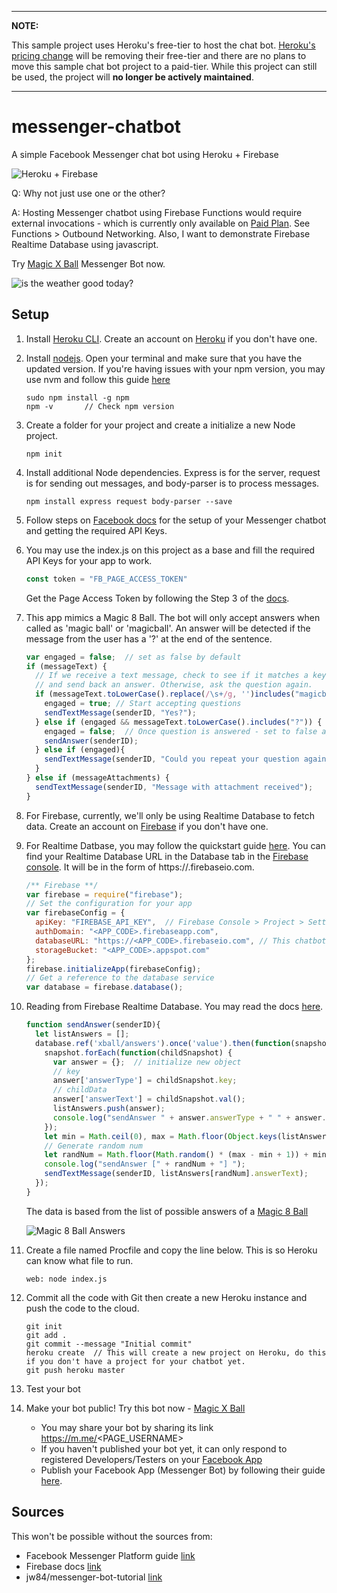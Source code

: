 
---

**NOTE:**

This sample project uses Heroku's free-tier to host the chat bot. [Heroku's pricing change](https://blog.heroku.com/next-chapter) will be removing their free-tier and there are no plans to move this sample chat bot project to a paid-tier. While this project can still be used, the project will **no longer be actively maintained**.

---

# messenger-chatbot
A simple Facebook Messenger chat bot using Heroku + Firebase

![](https://github.com/omatt/messenger-chatbot/blob/master/res/heroku_firebase.png "Heroku + Firebase")

Q: Why not just use one or the other?

A: Hosting Messenger chatbot using Firebase Functions would require external invocations - which is currently only available on [Paid Plan](https://firebase.google.com/pricing/). See Functions > Outbound Networking. Also, I want to demonstrate Firebase Realtime Database using javascript.

Try [Magic X Ball](https://m.me/magicxball) Messenger Bot now.

![](https://github.com/omatt/messenger-chatbot/blob/master/res/sample_chat.PNG "is the weather good today?")

## Setup
1. Install [Heroku CLI](https://devcenter.heroku.com/articles/heroku-cli). Create an account on [Heroku](https://www.heroku.com/) if you don't have one.
2. Install [nodejs](https://nodejs.org/en/download/). Open your terminal and make sure that you have the updated version. If you're having issues with your npm version, you may use nvm and follow this guide [here](https://github.com/creationix/nvm)

    ```
    sudo npm install -g npm 
    npm -v       // Check npm version
    ```
3. Create a folder for your project and create a initialize a new Node project.

    ```
    npm init
    ```
4. Install additional Node dependencies. Express is for the server, request is for sending out messages, and body-parser is to process messages.

    ```
    npm install express request body-parser --save
    ```
5. Follow steps on [Facebook docs](https://developers.facebook.com/docs/messenger-platform/guides/quick-start) for the setup of your Messenger chatbot and getting the required API Keys. 

6. You may use the index.js on this project as a base and fill the required API Keys for your app to work.

    ``` javascript
    const token = "FB_PAGE_ACCESS_TOKEN"
    ```
    Get the Page Access Token by following the Step 3 of the [docs](https://developers.facebook.com/docs/messenger-platform/guides/quick-start).

7. This app mimics a Magic 8 Ball. The bot will only accept answers when called as 'magic ball' or 'magicball'. An answer will be detected if the message from the user has a '?' at the end of the sentence.

    ``` javascript
    var engaged = false;  // set as false by default
    if (messageText) {
      // If we receive a text message, check to see if it matches a keyword
      // and send back an answer. Otherwise, ask the question again.
      if (messageText.toLowerCase().replace(/\s+/g, '')includes("magicball")){
        engaged = true; // Start accepting questions
        sendTextMessage(senderID, "Yes?");
      } else if (engaged && messageText.toLowerCase().includes("?")) {
        engaged = false;  // Once question is answered - set to false again
        sendAnswer(senderID);
      } else if (engaged){
        sendTextMessage(senderID, "Could you repeat your question again?");
      }
    } else if (messageAttachments) {
      sendTextMessage(senderID, "Message with attachment received");
    }
    ```

8. For Firebase, currently, we'll only be using Realtime Database to fetch data. Create an account on [Firebase](https://firebase.google.com/) if you don't have one.

9. For Realtime Datbase, you may follow the quickstart guide [here](https://firebase.google.com/docs/database/web/start). You can find your Realtime Database URL in the Database tab in the [Firebase console](https://console.firebase.google.com). It will be in the form of https://<databaseName>.firebaseio.com.

    ``` javascript
    /** Firebase **/
    var firebase = require("firebase");
    // Set the configuration for your app
    var firebaseConfig = {
      apiKey: "FIREBASE_API_KEY",  // Firebase Console > Project > Settings > Web API Key
      authDomain: "<APP_CODE>.firebaseapp.com",
      databaseURL: "https://<APP_CODE>.firebaseio.com",	// This chatbot only utilizes Firebase RTDB
      storageBucket: "<APP_CODE>.appspot.com"
    };
    firebase.initializeApp(firebaseConfig);
    // Get a reference to the database service
    var database = firebase.database();
    ```
    
10. Reading from Firebase Realtime Database. You may read the docs [here](https://firebase.google.com/docs/database/web/read-and-write#read_data_once).

    ``` javascript
    function sendAnswer(senderID){
      let listAnswers = [];
      database.ref('xball/answers').once('value').then(function(snapshot) {
        snapshot.forEach(function(childSnapshot) {
          var answer = {};	// initialize new object
          // key
          answer['answerType'] = childSnapshot.key;
          // childData
          answer['answerText'] = childSnapshot.val();
          listAnswers.push(answer);
          console.log("sendAnswer " + answer.answerType + " " + answer.answerText);
        });
        let min = Math.ceil(0), max = Math.floor(Object.keys(listAnswers).length);
        // Generate random num
        let randNum = Math.floor(Math.random() * (max - min + 1)) + min;
        console.log("sendAnswer [" + randNum + "] ");
        sendTextMessage(senderID, listAnswers[randNum].answerText);
      });
    }
    ```
    The data is based from the list of possible answers of a [Magic 8 Ball](https://en.wikipedia.org/wiki/Magic_8-Ball)
    
    ![](https://github.com/omatt/messenger-chatbot/blob/master/res/sample_db.png "Magic 8 Ball Answers")
    
11. Create a file named Procfile and copy the line below. This is so Heroku can know what file to run.

    ```
    web: node index.js
    ```
    
12. Commit all the code with Git then create a new Heroku instance and push the code to the cloud.
    
    ```
    git init
    git add .
    git commit --message "Initial commit"
    heroku create  // This will create a new project on Heroku, do this if you don't have a project for your chatbot yet.
    git push heroku master
    ```

13. Test your bot

14. Make your bot public! Try this bot now - [Magic X Ball](https://m.me/magicxball)
    * You may share your bot by sharing its link https://m.me/<PAGE_USERNAME>
    * If you haven't published your bot yet, it can only respond to registered Developers/Testers on your [Facebook App](https://developers.facebook.com/apps/APP_ID/roles/)
    * Publish your Facebook App (Messenger Bot) by following their guide [here](https://developers.facebook.com/docs/messenger-platform/product-overview/launch).

## Sources
This won't be possible without the sources from:
* Facebook Messenger Platform guide [link](https://developers.facebook.com/docs/messenger-platform/guides/quick-start)
* Firebase docs [link](https://firebase.google.com/docs/database/web/start)
* jw84/messenger-bot-tutorial [link](https://github.com/jw84/messenger-bot-tutorial)

